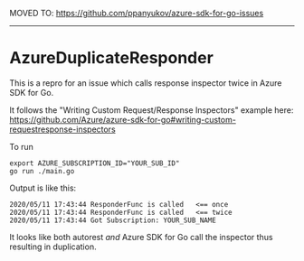 MOVED TO: https://github.com/ppanyukov/azure-sdk-for-go-issues


------

# AzureDuplicateResponder

This is a repro for an issue which calls response inspector twice in Azure SDK for Go.

It follows the "Writing Custom Request/Response Inspectors" example here: https://github.com/Azure/azure-sdk-for-go#writing-custom-requestresponse-inspectors

To run

```
export AZURE_SUBSCRIPTION_ID="YOUR_SUB_ID"
go run ./main.go
```

Output is like this:

```
2020/05/11 17:43:44 ResponderFunc is called   <== once
2020/05/11 17:43:44 ResponderFunc is called   <== twice
2020/05/11 17:43:44 Got Subscription: YOUR_SUB_NAME
```

It looks like both autorest *and* Azure SDK for Go call the inspector thus resulting in duplication.
